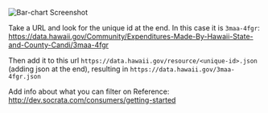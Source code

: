 ![Bar-chart Screenshot](https://raw.github.com/axelson/campaign_finance_starter_package/master/_jekyll/images/chart-screenshot.png "Bar-chart Screenshot")

Take a URL and look for the unique id at the end. In this case it is `3maa-4fgr`:
https://data.hawaii.gov/Community/Expenditures-Made-By-Hawaii-State-and-County-Candi/3maa-4fgr

Then add it to this url `https://data.hawaii.gov/resource/<unique-id>.json` (adding json at the end), resulting in `https://data.hawaii.gov/3maa-4fgr.json`

Add info about what you can filter on
Reference: http://dev.socrata.com/consumers/getting-started

